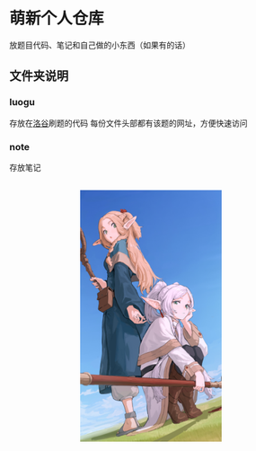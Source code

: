 # 萌新个人仓库

放题目代码、笔记和自己做的小东西（如果有的话）

## 文件夹说明

### luogu 
存放在[洛谷](https://www.luogu.com.cn/)刷题的代码
每份文件头部都有该题的网址，方便快速访问

### note
存放笔记

<br>

<center><img src='/pic/wallhaven-3lykgv_1080x1920.png' height = 50% width = 50%></center>